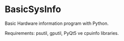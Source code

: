 # BasicSysInfo
Basic Hardware information program with Python.

Requirements: psutil, gputil, PyQt5 ve cpuinfo libraries.
